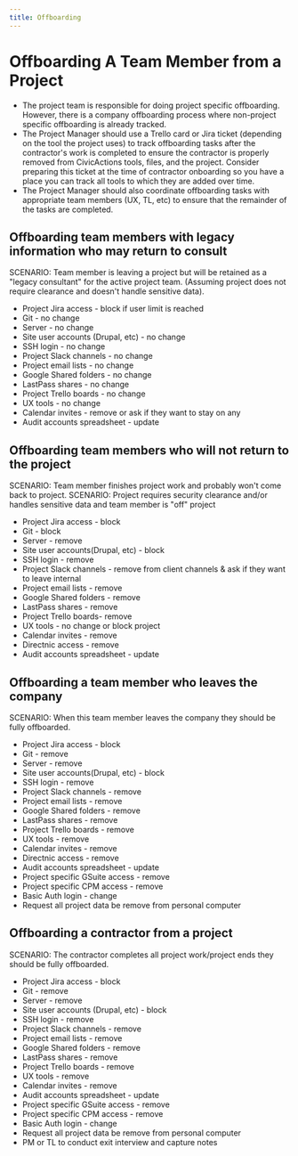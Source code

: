 ```yaml
---
title: Offboarding
---
```


# Offboarding A Team Member from a Project

- The project team is responsible for doing project specific offboarding. However, there is a company offboarding process where non-project specific offboarding is already tracked.
- The Project Manager should use a Trello card or Jira ticket (depending on the tool the project uses) to track offboarding tasks after the contractor's work is completed to ensure the contractor is properly removed from CivicActions tools, files, and the project. Consider preparing this ticket at the time of contractor onboarding so you have a place you can track all tools to which they are added over time.
- The Project Manager should also coordinate offboarding tasks with appropriate team members (UX, TL, etc) to ensure that the remainder of the tasks are completed.

## Offboarding team members with legacy information who may return to consult

SCENARIO: Team member is leaving a project but will be retained as a "legacy consultant" for the active project team. (Assuming project does not require clearance and doesn't handle sensitive data).

- Project Jira access - block if user limit is reached
- Git - no change
- Server - no change
- Site user accounts (Drupal, etc) - no change
- SSH login - no change
- Project Slack channels - no change
- Project email lists - no change
- Google Shared folders - no change
- LastPass shares - no change
- Project Trello boards - no change
- UX tools - no change
- Calendar invites - remove or ask if they want to stay on any
- Audit accounts spreadsheet - update

## Offboarding team members who will not return to the project

SCENARIO: Team member finishes project work and probably won't come back to project.
SCENARIO: Project requires security clearance and/or handles sensitive data and team member is "off" project

- Project Jira access - block
- Git - block
- Server - remove
- Site user accounts(Drupal, etc) - block
- SSH login - remove
- Project Slack channels - remove from client channels & ask if they want to leave internal
- Project email lists - remove
- Google Shared folders - remove
- LastPass shares - remove
- Project Trello boards- remove
- UX tools - no change or block project
- Calendar invites - remove
- Directnic access - remove
- Audit accounts spreadsheet - update

## Offboarding a team member who leaves the company

SCENARIO: When this team member leaves the company they should be fully offboarded.

- Project Jira access - block
- Git - remove
- Server - remove
- Site user accounts(Drupal, etc) - block
- SSH login - remove
- Project Slack channels - remove
- Project email lists - remove
- Google Shared folders - remove
- LastPass shares - remove
- Project Trello boards - remove
- UX tools - remove
- Calendar invites - remove
- Directnic access - remove
- Audit accounts spreadsheet - update
- Project specific GSuite access - remove
- Project specific CPM access - remove
- Basic Auth login - change
- Request all project data be remove from personal computer

## Offboarding a contractor from a project

SCENARIO: The contractor completes all project work/project ends they should be fully offboarded.

- Project Jira access - block
- Git - remove
- Server - remove
- Site user accounts (Drupal, etc) - block
- SSH login - remove
- Project Slack channels - remove
- Project email lists - remove
- Google Shared folders - remove
- LastPass shares - remove
- Project Trello boards - remove
- UX tools - remove
- Calendar invites - remove
- Audit accounts spreadsheet - update
- Project specific GSuite access - remove
- Project specific CPM access - remove
- Basic Auth login - change
- Request all project data be remove from personal computer
- PM or TL to conduct exit interview and capture notes
